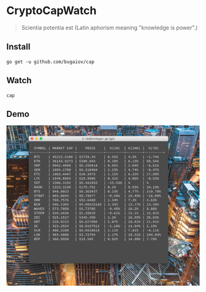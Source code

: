 # CryptoCapWatch

>Scientia potentia est (Latin aphorism meaning "knowledge is power".)

## Install

    go get -u github.com/bugaiov/cap

## Watch

    cap

## Demo

![Demo](demo.jpg)

